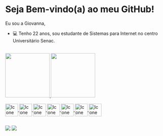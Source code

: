 
<h1>Seja Bem-vindo(a) ao meu GitHub! </h1>

Eu sou a Giovanna, 
- 💻 Tenho 22 anos, sou estudante de Sistemas para Internet no centro Universitário Senac. 

<div><br>
  <a href="https://github.com/GiovannaCstr">
  <img height="140em" src="https://github-readme-stats.vercel.app/api?username=GiovannaCstr&show_icons=true&theme=aura"/>
  <img height="140em" src="https://github-readme-stats.vercel.app/api/top-langs/?username=GiovannaCstr&layout=compact&theme=aura"/>
</div>
<div style="display: inline_block"><br>
  <img align="center" alt="Icone html" height="40" width="40" src="https://cdn.jsdelivr.net/gh/devicons/devicon/icons/html5/html5-original.svg">
  <img align="center" alt="Icone css" height="40" width="40" src="https://cdn.jsdelivr.net/gh/devicons/devicon/icons/css3/css3-original.svg">
  <img align="center" alt="Icone Sass" height="40" width="40" src="https://cdn.jsdelivr.net/gh/devicons/devicon/icons/sass/sass-original.svg">
  <img align="center" alt="Icone Tailwind" height="40" width="40" src="https://cdn.jsdelivr.net/gh/devicons/devicon/icons/tailwindcss/tailwindcss-plain.svg">
  <img align="center" alt="Icone Javascript" height="40" width="40" src="https://cdn.jsdelivr.net/gh/devicons/devicon/icons/javascript/javascript-original.svg">
  <img align="center" alt="Icone Typescript" height="40" width="40" src="https://cdn.jsdelivr.net/gh/devicons/devicon/icons/typescript/typescript-plain.svg" />      
  <img align="center" alt="Icone React" height="40" width="40" src="https://cdn.jsdelivr.net/gh/devicons/devicon/icons/react/react-original.svg" />
          
</div>

##

<div>  
  <a href = "mailto:gpereirac2001@gmail.com"><img src="https://img.shields.io/badge/Gmail-D14836?style=for-the-badge&logo=gmail&logoColor=white"></a>
  <a href="https://www.linkedin.com/in/giovannapcastro/" target="_blank"><img src="https://img.shields.io/badge/LinkedIn-0077B5?style=for-the-badge&logo=linkedin&logoColor=white"></a>
</div>


